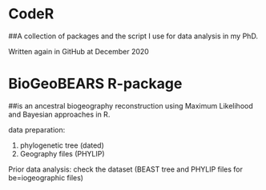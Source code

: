 # CodeR
##A collection of packages and the script I use for data analysis in my PhD.

Written again in GitHub at December 2020

# BioGeoBEARS R-package
##is an ancestral biogeography reconstruction using Maximum Likelihood and Bayesian approaches in R.

data preparation:
1. phylogenetic tree (dated)
2. Geography files (PHYLIP)

Prior data analysis:
check the dataset (BEAST tree and PHYLIP files for be=iogeographic files)
